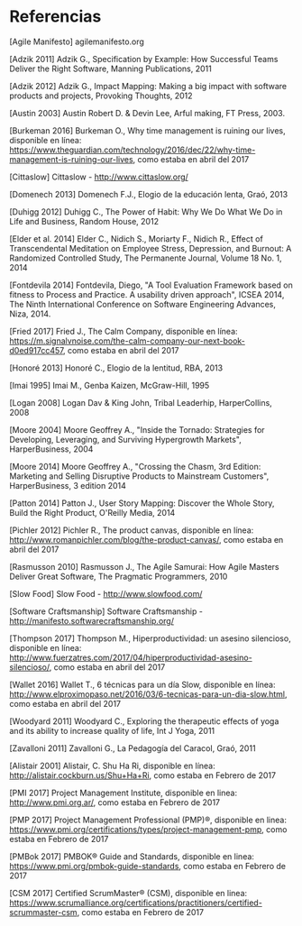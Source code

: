 # Referencias

[Agile Manifesto] agilemanifesto.org

[Adzik 2011] Adzik G., Specification by Example: How Successful Teams Deliver the Right Software, Manning Publications, 2011

[Adzik 2012] Adzik G., Impact Mapping: Making a big impact with software products and projects, Provoking Thoughts, 2012

[Austin 2003] Austin Robert D. & Devin Lee, Arful making, FT Press, 2003.

[Burkeman 2016] Burkeman O., Why time management is ruining our lives, disponible en l&iacute;nea: https://www.theguardian.com/technology/2016/dec/22/why-time-management-is-ruining-our-lives, como estaba en abril del 2017

[Cittaslow] Cittaslow - http://www.cittaslow.org/ 

[Domenech 2013] Domenech F.J., Elogio de la educaci&oacute;n lenta, Gra&oacute;, 2013

[Duhigg 2012] Duhigg C., The Power of Habit: Why We Do What We Do in Life and Business, Random House, 2012

[Elder et al. 2014] Elder C., Nidich S., Moriarty F., Nidich R., Effect of Transcendental Meditation on Employee Stress, Depression, and Burnout: A Randomized Controlled Study, The Permanente Journal, Volume 18 No. 1, 2014

[Fontdevila 2014] Fontdevila, Diego, "A Tool Evaluation Framework based on fitness to Process and Practice. A usability driven approach", ICSEA 2014, The Ninth International Conference on Software Engineering Advances, Niza, 2014.

[Fried 2017] Fried J., The Calm Company, disponible en l&iacute;nea: https://m.signalvnoise.com/the-calm-company-our-next-book-d0ed917cc457, como estaba en abril del 2017

[Honor&eacute; 2013] Honor&eacute; C., Elogio de la lentitud, RBA, 2013

[Imai 1995] Imai M., Genba Kaizen, McGraw-Hill, 1995

[Logan 2008]  Logan Dav & King John, Tribal Leaderhip, HarperCollins, 2008

[Moore 2004] Moore Geoffrey A., "Inside the Tornado: Strategies for Developing, Leveraging, and Surviving Hypergrowth Markets", HarperBusiness, 2004

[Moore 2014] Moore Geoffrey A., "Crossing the Chasm, 3rd Edition: Marketing and Selling Disruptive Products to Mainstream Customers", HarperBusiness, 3 edition 2014

[Patton 2014] Patton J., User Story Mapping: Discover the Whole Story, Build the Right Product, O'Reilly Media, 2014

[Pichler 2012] Pichler R., The product canvas, disponible en l&iacute;nea: http://www.romanpichler.com/blog/the-product-canvas/, como estaba en abril del 2017

[Rasmusson 2010] Rasmusson J., The Agile Samurai: How Agile Masters Deliver Great Software, The Pragmatic Programmers, 2010

[Slow Food] Slow Food - http://www.slowfood.com/

[Software Craftsmanship] Software Craftsmanship - http://manifesto.softwarecraftsmanship.org/

[Thompson 2017] Thompson M., Hiperproductividad: un asesino silencioso, disponible en l&iacute;nea: http://www.fuerzatres.com/2017/04/hiperproductividad-asesino-silencioso/, como estaba en abril del 2017

[Wallet 2016] Wallet T., 6 t&eacute;cnicas para un d&iacute;a Slow, disponible en l&iacute;nea: http://www.elproximopaso.net/2016/03/6-tecnicas-para-un-dia-slow.html, como estaba en abril del 2017

[Woodyard 2011] Woodyard C., Exploring the therapeutic effects of yoga and its ability to increase quality of life, Int J Yoga, 2011

[Zavalloni 2011] Zavalloni G., La Pedagog&iacute;a del Caracol, Gra&oacute;, 2011

[Alistair 2001] Alistair, C. Shu Ha Ri, disponible en línea: http://alistair.cockburn.us/Shu+Ha+Ri, como estaba en Febrero de 2017

[PMI 2017] Project Management Institute, disponible en linea: http://www.pmi.org.ar/, como estaba en Febrero de 2017

[PMP 2017] Project Management Professional (PMP)&reg;, disponible en linea: https://www.pmi.org/certifications/types/project-management-pmp, como estaba en Febrero de 2017

[PMBok 2017] PMBOK&reg; Guide and Standards, disponible en linea: https://www.pmi.org/pmbok-guide-standards, como estaba en Febrero de 2017

[CSM 2017] Certified ScrumMaster&reg; (CSM), disponible en linea: https://www.scrumalliance.org/certifications/practitioners/certified-scrummaster-csm, como estaba en Febrero de 2017